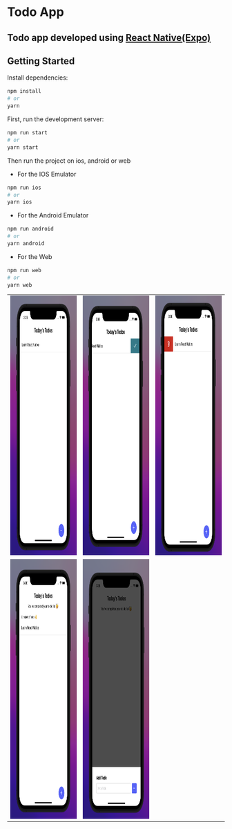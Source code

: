 # Todo App

## Todo app developed using [React Native(Expo)](https://expo.dev/)

## Getting Started

Install dependencies:

```bash
npm install
# or
yarn
```

First, run the development server:

```bash
npm run start
# or
yarn start
```

Then run the project on ios, android or web

- For the IOS Emulator

```bash
npm run ios
# or
yarn ios
```

- For the Android Emulator

```bash
npm run android
# or
yarn android
```

- For the Web

```bash
npm run web
# or
yarn web
```

<table>
  <tr>
    <td>
      <img src="./images/image-1.png" width="330px" height="600" />
    </td>
    <td>
      <img src="./images/image-2.png" width="330px" height="600" />
    </td>
    <td>
      <img src="./images/image-3.png" width="330px" height="600" />
    </td>
  </tr>
  <tr>
  <td>
      <img src="./images/image-4.png" width="330px" height="600" />
  </td>
  <td>
      <img src="./images/image-5.png" width="330px" height="600" />
  </td>
  </tr>
</table>
